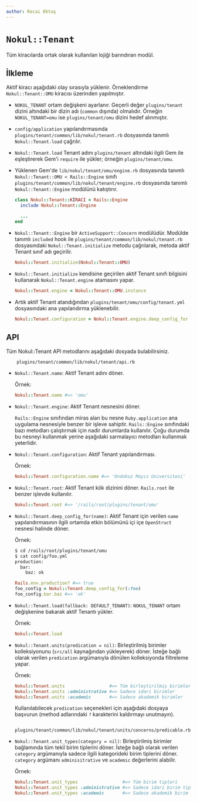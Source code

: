```yaml
---
author: Recai Oktaş
---
```


`Nokul::Tenant`
===============

Tüm kiracılarda ortak olarak kullanılan lojiği barındıran modül.

İlkleme
-------

Aktif kiracı aşağıdaki olay sırasıyla yüklenir.  Örneklendirme
`Nokul::Tenant::OMU` kiracısı üzerinden yapılmıştır.

- `NOKUL_TENANT` ortam değişkeni ayarlanır.  Geçerli değer `plugins/tenant`
  dizini altındaki bir dizin adı (`common` dışında) olmalıdır.  Örneğin
  `NOKUL_TENANT=omu` ise `plugins/tenant/omu` dizini hedef alınmıştır.

- `config/application` yapılandırmasında
  `plugins/tenant/common/lib/nokul/tenant.rb` dosyasında tanımlı
  `Nokul::Tenant.load` çağrılır.

- `Nokul::Tenant.load` Tenant adını `plugins/tenant` altındaki ilgili Gem ile
  eşleştirerek Gem'i `require` ile yükler; örneğin `plugins/tenant/omu`.

- Yüklenen Gem'de `lib/nokul/tenant/omu/engine.rb` dosyasında tanımlı
  `Nokul::Tenant::OMU < Rails::Engine` sınıfı
  `plugins/tenant/common/lib/nokul/tenant/engine.rb` dosyasında tanımlı
  `Nokul::Tenant::Engine` modülünü katıştırır.

  ```ruby
  class Nokul::Tenant::KİRACI < Rails::Engine
    include Nokul::Tenant::Engine

    ...
  end
  ```

- `Nokul::Tenant::Engine` bir `ActiveSupport::Concern` modülüdür.  Modülde
  tanımlı `included` hook ile `plugins/tenant/common/lib/nokul/tenant.rb`
  dosyasındaki `Nokul::Tenant.initialize` metodu çağrılarak, metoda aktif Tenant
  sınıf adı geçirilir.

  ```ruby
  Nokul::Tenant.initialize(Nokul::Tenant::OMU)
  ```

- `Nokul::Tenant.initialize` kendisine geçirilen aktif Tenant sınıfı bilgisini
  kullanarak `Nokul::Tenant.engine` atamasını yapar.

  ```ruby
  Nokul::Tenant.engine = Nokul::Tenant::OMU.instance
  ```

- Artık aktif Tenant atandığından `plugins/tenant/omu/config/tenant.yml`
  dosyasındaki ana yapılandırma yüklenebilir.

  ```ruby
  Nokul::Tenant.configuration = Nokul::Tenant.engine.deep_config_for :tenant
  ```

API
---

Tüm Nokul::Tenant API metodlarını aşağıdaki dosyada bulabilirsiniz.

        plugins/tenant/common/lib/nokul/tenant/api.rb

- `Nokul::Tenant.name`:  Aktif Tenant adını döner.

  Örnek:

  ```ruby
  Nokul::Tenant.name #=> 'omu'
  ```

- `Nokul::Tenant.engine`: Aktif Tenant nesnesini döner.

  `Rails::Engine` sınıfından miras alan bu nesne `Ruby.application` ana uygulama
  nesnesiyle benzer bir işleve sahiptir.  `Rails::Engine` sınıfındaki bazı
  metodları çalıştırmak için nadir durumlarda kullanılır.  Çoğu durumda bu
  nesneyi kullanmak yerine aşağıdaki sarmalayıcı metodları kullanmak yeterlidir.

- `Nokul::Tenant.configuration`: Aktif Tenant yapılandırması.

  Örnek:

  ```ruby
  Nokul::Tenant.configuration.name #=> 'Ondokuz Mayıs Üniversitesi'
  ```

- `Nokul::Tenant.root`: Aktif Tenant kök dizinini döner.  `Rails.root` ile
  benzer işlevde kullanılır.

  ```ruby
  Nokul::Tenant.root #=> '/rails/root/plugins/tenant/omu'
  ```

- `Nokul::Tenant.deep_config_for(name)`: Aktif Tenant için verilen `name`
  yapılandırmasının ilgili ortamda etkin bölümünü içi içe `OpenStruct` nesnesi
  halinde döner.

  Örnek:

  ```sh
  $ cd /rails/root/plugins/tenant/omu
  $ cat config/foo.yml
  production:
    bar:
      baz: ok
  ```

  ```ruby
  Rails.env.production? #=> true
  foo_config = Nokul::Tenant.deep_config_for(:foo)
  foo_config.bar.baz #=> 'ok'
  ```

- `Nokul::Tenant.load(fallback: DEFAULT_TENANT)`: `NOKUL_TENANT` ortam
  değişkenine bakarak aktif Tenantı yükler.

  Örnek:

  ```ruby
  Nokul::Tenant.load
  ```

- `Nokul::Tenant.units(predication = nil)`: Birleştirilmiş birimler
  kolleksiyonunu (`src/all` kaynağından yükleyerek) döner.  İsteğe bağlı olarak
  verilen `predication` argümanıyla dönülen kolleksiyonda filtreleme yapar.

  Örnek:

  ```ruby
  Nokul::Tenant.units                 #=> Tüm birleştirilmiş birimler
  Nokul::Tenant.units :administrative #=> Sadece idari birimler
  Nokul::Tenant.units :academic       #=> Sadece akademik birimler
  ```

  Kullanılabilecek `predication` seçenekleri için aşağıdaki dosyaya başvurun
  (method adlarındaki `?` karakterini kaldırmayı unutmayın).

        plugins/tenant/common/lib/nokul/tenant/units/concerns/predicable.rb

- `Nokul::Tenant.unit_types(category = nil)`: Birleştirilmiş birimler bağlamında
  tüm tekil birim tiplerini döner.  İsteğe bağlı olarak verilen `category`
  argümanıyla sadece ilgili kategorideki birim tiplerini döner.  `category`
  argümanı `adminisitrative` ve `academic` değerlerini alabilir.

  Örnek:

  ```ruby
  Nokul::Tenant.unit_types                 #=> Tüm birim tipleri
  Nokul::Tenant.unit_types :administrative #=> Sadece idari birim tipleri
  Nokul::Tenant.unit_types :academic       #=> Sadece akademik birim tipleri
  ```
